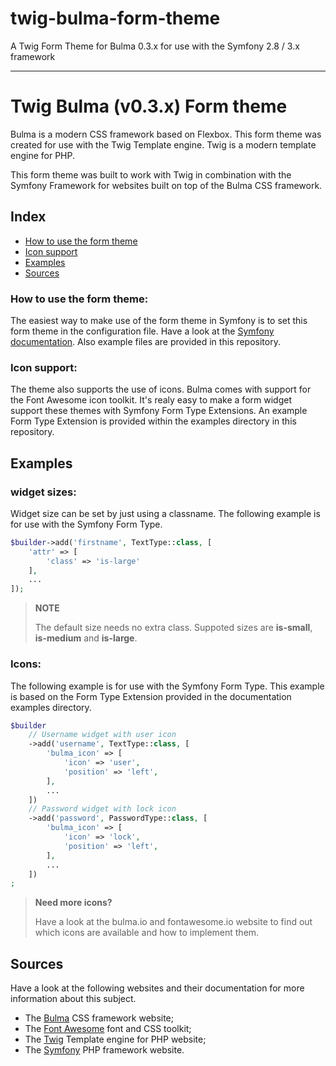 # twig-bulma-form-theme
A Twig Form Theme for Bulma 0.3.x for use with the Symfony 2.8 / 3.x framework

---

# Twig Bulma (v0.3.x) Form theme

Bulma is a modern CSS framework based on Flexbox. This form theme was created for use with the Twig Template engine. Twig is a modern template engine for PHP.

This form theme was built to work with Twig in combination with the Symfony Framework for websites built on top of the Bulma CSS framework. 

## Index
  * [How to use the form theme](#how-to-use-the-form-theme)
  * [Icon support](#icon-support)
  * [Examples](#examples)
  * [Sources](#sources)

### How to use the form theme:

The easiest way to make use of the form theme in Symfony is to set this form theme in the configuration file. Have a look at the [Symfony documentation](https://symfony.com/doc/current/form/form_customization.html#making-application-wide-customizations). Also example files are provided in this repository.

### Icon support:

The theme also supports the use of icons. Bulma comes with support for the Font Awesome icon toolkit. It's realy easy to make a form widget support these themes with Symfony Form Type Extensions. An example Form Type Extension is provided within the examples directory in this repository.

## Examples

### widget sizes:

Widget size can be set by just using a classname. The following example is for use with the Symfony Form Type.

```php
$builder->add('firstname', TextType::class, [
    'attr' => [
        'class' => 'is-large'
    ],
    ...
]);
```

> **NOTE**
>
> The default size needs no extra class. Suppoted sizes are **is-small**, **is-medium** and **is-large**.

### Icons:

The following example is for use with the Symfony Form Type. This example is based on the Form Type Extension provided in the documentation examples directory.

```php
$builder
    // Username widget with user icon
    ->add('username', TextType::class, [
	    'bulma_icon' => [
            'icon' => 'user',
            'position' => 'left',
        ],
        ...
    ])
    // Password widget with lock icon
    ->add('password', PasswordType::class, [
        'bulma_icon' => [
            'icon' => 'lock',
            'position' => 'left',
        ],
        ...
    ])
;
```

> **Need more icons?**
>
> Have a look at the bulma.io and fontawesome.io website to find out which icons are available and how to implement them.

## Sources

Have a look at the following websites and their documentation for more information about this subject.

 * The [Bulma](http://bulma.io/) CSS framework website;
 * The [Font Awesome](http://fontawesome.io/) font and CSS toolkit;
 * The [Twig](http://twig.sensiolabs.org/) Template engine for PHP website;
 * The [Symfony](http://symfony.com/) PHP framework website.
